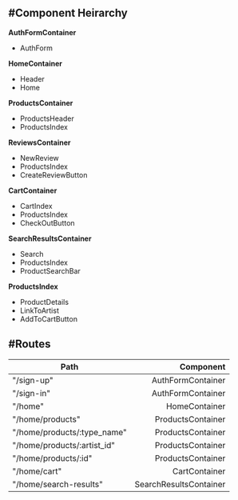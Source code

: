 #Component Heirarchy
---

**AuthFormContainer**
  * AuthForm

**HomeContainer**
  * Header
  * Home

**ProductsContainer**
  * ProductsHeader
  * ProductsIndex

**ReviewsContainer**
  * NewReview
  * ProductsIndex
  * CreateReviewButton

**CartContainer**
  * CartIndex
  * ProductsIndex
  * CheckOutButton

**SearchResultsContainer**
  * Search
  * ProductsIndex
  * ProductSearchBar

**ProductsIndex**
  * ProductDetails
  * LinkToArtist
  * AddToCartButton





#Routes
---
| Path                           | Component              |
| ------------------------------ |-----------------------:|
|"/sign-up"                      | AuthFormContainer      |
|"/sign-in"                      | AuthFormContainer      |
|"/home"                         | HomeContainer          |
|"/home/products"                | ProductsContainer      |
|"/home/products/:type_name"     | ProductsContainer      |
|"/home/products/:artist_id"     | ProductsContainer      |
|"/home/products/:id"            | ProductsContainer      |
|"/home/cart"                    | CartContainer          |
|"/home/search-results"          | SearchResultsContainer |






<!-- PRESENTATIONAL COMPONENT HEIRACRY

AuthFormContainer
	AuthForm

HomeContainer
	Header
	Nav Bar
	Header – new ink
		ProductIndex
	Header – new cotton
	ProductIndex

ProductsContainer
	Header
	Nav Bar
	ProductsHeader
	ProductsIndex

ItemContainer
	Header
	Nav Bar
	ItemIndex
		ItemImg
		ItemDetail
		OptionSelector
	ReviewsIndex
		ReviewsDetail
		AddReview Button

AddToCart Button
	Prev/Next Links

CartContainer
	Header
	Nav Bar
Cart Index
-	Cart item -->
